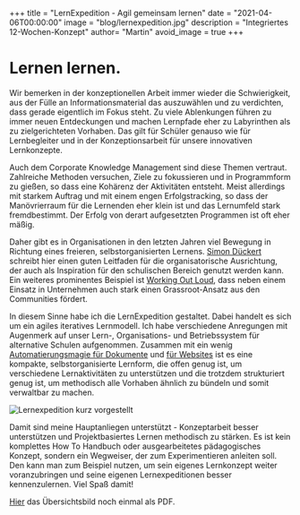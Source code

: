 +++
title = "LernExpedition - Agil gemeinsam lernen"
date = "2021-04-06T00:00:00"
image = "blog/lernexpedition.jpg"
description = "Integriertes 12-Wochen-Konzept"
author= "Martin"
avoid_image = true
+++

# Lernen lernen.

Wir bemerken in der konzeptionellen Arbeit immer wieder die Schwierigkeit, aus der Fülle an Informationsmaterial das auszuwählen und zu verdichten, dass gerade eigentlich im Fokus steht. Zu viele Ablenkungen führen zu immer neuen Entdeckungen und machen Lernpfade eher zu Labyrinthen als zu zielgerichteten Vorhaben. Das gilt für Schüler genauso wie für Lernbegleiter und in der Konzeptionsarbeit für unsere innovativen Lernkonzepte.

Auch dem Corporate Knowledge Management sind diese Themen vertraut. Zahlreiche Methoden versuchen, Ziele zu fokussieren und in Programmform zu gießen, so dass eine Kohärenz der Aktivitäten entsteht. Meist allerdings mit starkem Auftrag und mit einem engen Erfolgstracking, so dass der Manövrierraum für die Lernenden eher klein ist und das Lernumfeld stark fremdbestimmt. Der Erfolg von derart aufgesetzten Programmen ist oft eher mäßig. 

Daher gibt es in Organisationen in den letzten Jahren viel Bewegung in Richtung eines freieren, selbstorganisierten Lernens. [Simon Dückert](https://cogneon.github.io/lernos-for-organizations/de/) schreibt hier einen guten Leitfaden für die organisatorische Ausrichtung, der auch als Inspiration für den schulischen Bereich genutzt werden kann. Ein weiteres prominentes Beispiel ist [Working Out Loud](https://workingoutloud.com/de/fur-dich), dass neben einem Einsatz in Unternehmen auch stark einen Grassroot-Ansatz aus den Communities fördert. 

In diesem Sinne habe ich die LernExpedition gestaltet. Dabei handelt es sich um ein agiles iteratives Lernmodell. Ich habe verschiedene Anregungen mit Augenmerk auf unser Lern-, Organisations- und Betriebssystem für alternative Schulen aufgenommen. Zusammen mit ein wenig [Automatierungsmagie für Dokumente](../docproduction) und [für Websites](https://medium.com/@desixma/42-steps-from-zero-to-an-automated-github-website-built-with-hugo-2fa001827db1) ist es eine kompakte, selbstorganisierte Lernform, die offen genug ist, um verschiedene Lernaktivitäten zu unterstützen und die trotzdem strukturiert genug ist, um methodisch alle Vorhaben ähnlich zu bündeln und somit verwaltbar zu machen. 

![Lernexpedition kurz vorgestellt](https://res.cloudinary.com/dzw4emsdt/image/upload/v1617703392/selfscrum/Lernexpedition-kurz-vorgestellt_a8njma.png)

Damit sind meine Hauptanliegen unterstützt - Konzeptarbeit besser unterstützen und Projektbasiertes Lernen methodisch zu stärken. Es ist kein komplettes How To Handbuch oder ausgearbeitetes pädagogisches Konzept, sondern ein Wegweiser, der zum Experimentieren anleiten soll. Den kann man zum Beispiel nutzen, um sein eigenes Lernkonzept weiter voranzubringen und seine eigenen Lernexpeditionen besser kennenzulernen. Viel Spaß damit!

[Hier](https://raum-fuer-natuerliches-lernen.de/content/lernexpedition-kurz-vorgestellt.pdf) das Übersichtsbild noch einmal als PDF.





